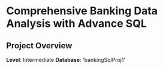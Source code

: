 # Comprehensive Banking Data Analysis with Advance SQL

## Project Overview

**Level**: Intermediate
**Database**: 'bankingSqlProj1'
